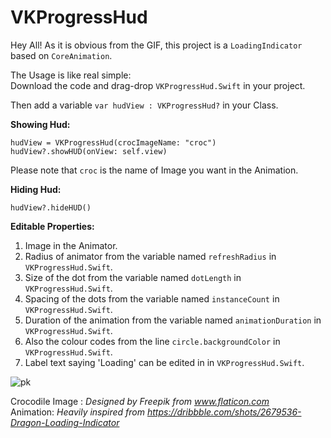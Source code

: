 # VKProgressHud

Hey All! As it is obvious from the GIF, this project is a ```LoadingIndicator``` based on ```CoreAnimation```. <br />

The Usage is like real simple: <br />
Download the code and drag-drop ```VKProgressHud.Swift``` in your project. <br />

Then add a variable  ```var hudView : VKProgressHud?``` in your Class.

**Showing Hud: <br />**

```hudView = VKProgressHud(crocImageName: "croc")``` <br />
```hudView?.showHUD(onView: self.view)```

Please note that ```croc``` is the name of Image you want in the Animation.

**Hiding Hud: <br />**

```hudView?.hideHUD()```

**Editable Properties:** <br />

1) Image in the Animator. <br />
2) Radius of animator from the variable named ```refreshRadius``` in ```VKProgressHud.Swift```. <br />
3) Size of the dot from the variable named ```dotLength``` in ```VKProgressHud.Swift```. <br />
4) Spacing of the dots from the variable named ```instanceCount``` in ```VKProgressHud.Swift```. <br />
5) Duration of the animation from the variable named ```animationDuration``` in ```VKProgressHud.Swift```. <br />
6) Also the colour codes from the line ```circle.backgroundColor``` in ```VKProgressHud.Swift```. <br />
7) Label text saying 'Loading' can be edited in in ```VKProgressHud.Swift```. <br />

![pk](https://user-images.githubusercontent.com/21070922/36742945-07ac7a8a-1c0f-11e8-8323-fe80ad4e2295.gif)

Crocodile Image : *Designed by Freepik from www.flaticon.com* <br />
Animation: *Heavily inspired from https://dribbble.com/shots/2679536-Dragon-Loading-Indicator*

